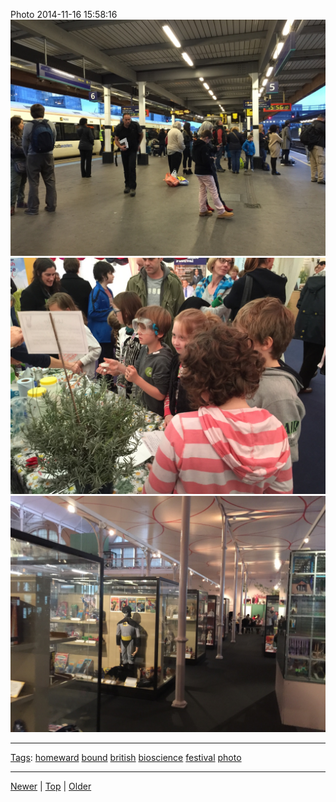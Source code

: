 <!--
title: Photo 2014-11-16 15
date: 2020-06-28T14:57:48.953Z
tags: homeward, bound, british, bioscience, festival, photo
-->










Photo 2014-11-16 15:58:16
![](102786671272-0.jpg)
![](102786671272-1.jpg)
![](102786671272-2.jpg)

<!--BOTTOM-POST-NAVIGATION-->
---

[Tags](tags.md): [homeward](tag-homeward.md) [bound](tag-bound.md) [british](tag-british.md) [bioscience](tag-bioscience.md) [festival](tag-festival.md) [photo](tag-photo.md)

---

[Newer](102773698332.md) | [Top](index.md) | [Older](103308570702.md)
